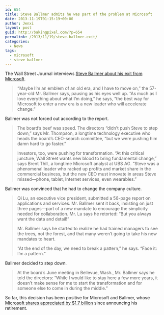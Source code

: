 ```yaml
---
id: 654
title: Steve Ballmer admits he was part of the problem at Microsoft
date: 2013-11-19T01:15:19+00:00
author: Jenxi
layout: post
guid: http://bakingpixel.com/?p=654
permalink: /2013/11/19/steve-ballmer-exit/
categories:
  - News
tags:
  - microsoft
  - steve ballmer
---
```

The Wall Street Journal interviews [Steve Ballmer about his exit from Microsoft](http://online.wsj.com/news/articles/SB10001424052702303460004579194150724298162).

> “Maybe I’m an emblem of an old era, and I have to move on,” the 57-year-old Mr. Ballmer says, pausing as his eyes well up. “As much as I love everything about what I’m doing,” he says, “the best way for Microsoft to enter a new era is a new leader who will accelerate change.” 

Ballmer was not forced out according to the report.

> The board’s beef was speed. The directors “didn’t push Steve to step down,” says Mr. Thompson, a longtime technology executive who heads the board’s CEO-search committee, “but we were pushing him damn hard to go faster.”
> 
> Investors, too, were pushing for transformation. “At this critical juncture, Wall Street wants new blood to bring fundamental change,” says Brent Thill, a longtime Microsoft analyst at UBS AG. “Steve was a phenomenal leader who racked up profits and market share in the commercial business, but the new CEO must innovate in areas Steve missed—phone, tablet, Internet services, even wearables.” 

Ballmer was convinced that he had to change the company culture.

> Qi Lu, an executive vice president, submitted a 56-page report on applications and services. Mr. Ballmer sent it back, insisting on just three pages—part of a new mandate to encourage the simplicity needed for collaboration. Mr. Lu says he retorted: “But you always want the data and detail!”
> 
> Mr. Ballmer says he started to realize he had trained managers to see the trees, not the forest, and that many weren’t going to take his new mandates to heart.
> 
> “At the end of the day, we need to break a pattern,” he says. “Face it: I’m a pattern.” 

Ballmer decided to step down.

> At the board’s June meeting in Bellevue, Wash., Mr. Ballmer says he told the directors: “While I would like to stay here a few more years, it doesn&#8217;t make sense for me to start the transformation and for someone else to come in during the middle.” 

So far, this decision has been positive for Microsoft and Ballmer, whose [Microsoft shares appreciated by $1.7 billion](http://bakingpixel.com/2013/11/steve-ballmer-has-made-more-than-1-7-billion-since-resigning/) since announcing his retirement.
